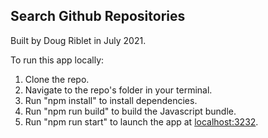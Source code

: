 ## Search Github Repositories

Built by Doug Riblet in July 2021.

To run this app locally:

1. Clone the repo.
2. Navigate to the repo's folder in your terminal.
3. Run "npm install" to install dependencies.
4. Run "npm run build" to build the Javascript bundle.
5. Run "npm run start" to launch the app at <localhost:3232>.
